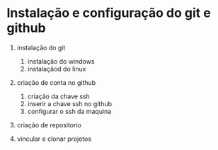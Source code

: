 # Instalação e configuração do git e github


1. instalação do git 
   1. instalação do windows 
   1. instalaçãod do linux
2. criação de conta no github
   1. criação da chave ssh
   1. inserir a chave ssh no github
   1. configurar o ssh da maquina
3. criação de repositorio

4. vincular e clonar projetos
